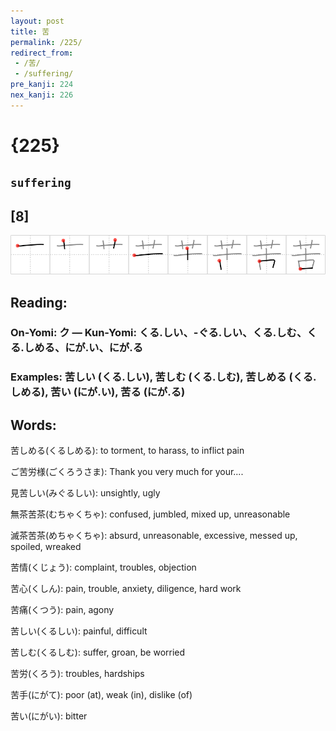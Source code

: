 ```yaml
---
layout: post
title: 苦
permalink: /225/
redirect_from:
 - /苦/
 - /suffering/
pre_kanji: 224
nex_kanji: 226
---
```


# {225}

## `suffering`

## [8]

<div class="stroke"><img src="../images/E88BA6.png" /></div>

## Reading:

### On-Yomi: ク &mdash; Kun-Yomi: くる.しい、-ぐる.しい、くる.しむ、くる.しめる、にが.い、にが.る

### Examples: 苦しい (くる.しい), 苦しむ (くる.しむ), 苦しめる (くる.しめる), 苦い (にが.い), 苦る (にが.る)

## Words:

苦しめる(くるしめる): to torment, to harass, to inflict pain

ご苦労様(ごくろうさま): Thank you very much for your....

見苦しい(みぐるしい): unsightly, ugly

無茶苦茶(むちゃくちゃ): confused, jumbled, mixed up, unreasonable

滅茶苦茶(めちゃくちゃ): absurd, unreasonable, excessive, messed up, spoiled, wreaked

苦情(くじょう): complaint, troubles, objection

苦心(くしん): pain, trouble, anxiety, diligence, hard work

苦痛(くつう): pain, agony

苦しい(くるしい): painful, difficult

苦しむ(くるしむ): suffer, groan, be worried

苦労(くろう): troubles, hardships

苦手(にがて): poor (at), weak (in), dislike (of)

苦い(にがい): bitter

